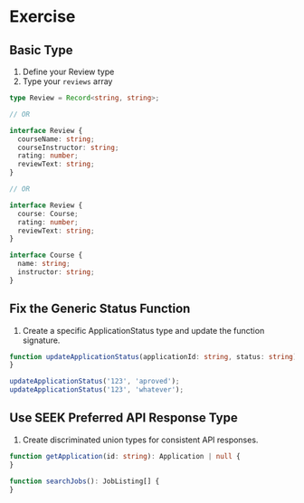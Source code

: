 # Exercise

## Basic Type

1. Define your Review type
2. Type your `reviews` array

```ts
type Review = Record<string, string>;

// OR

interface Review {
  courseName: string;
  courseInstructor: string;
  rating: number;
  reviewText: string;
}

// OR

interface Review {
  course: Course;
  rating: number;
  reviewText: string;
}

interface Course {
  name: string;
  instructor: string;
}
```


## Fix the Generic Status Function

1. Create a specific ApplicationStatus type and update the function signature.

```ts
function updateApplicationStatus(applicationId: string, status: string): void {
}

updateApplicationStatus('123', 'aproved');
updateApplicationStatus('123', 'whatever');
```


## Use SEEK Preferred API Response Type

1. Create discriminated union types for consistent API responses.

```ts
function getApplication(id: string): Application | null {
}

function searchJobs(): JobListing[] {
}
```

